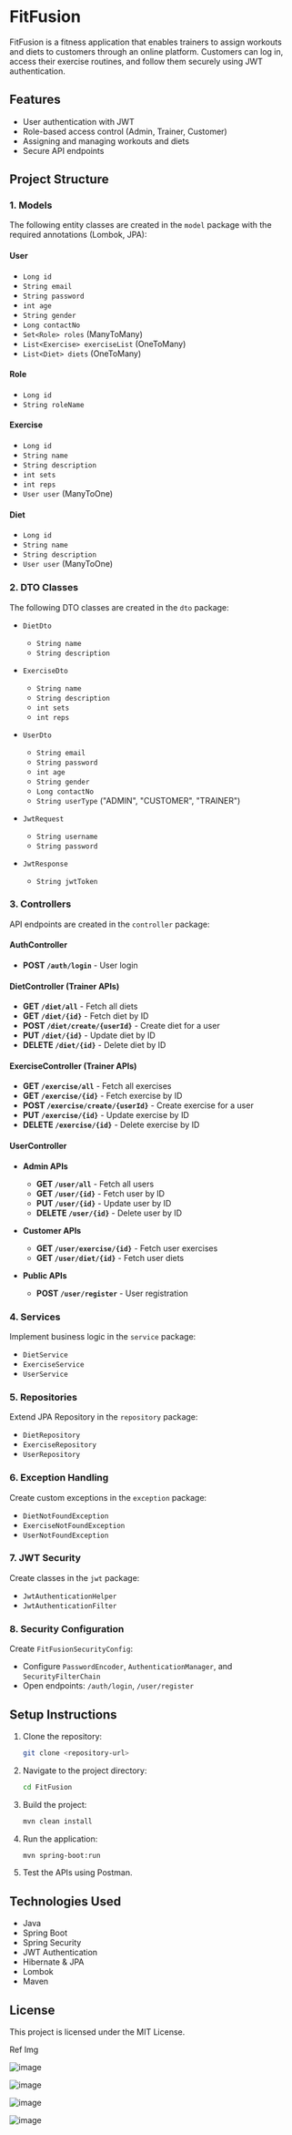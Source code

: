 # FitFusion

FitFusion is a fitness application that enables trainers to assign workouts and diets to customers through an online platform. Customers can log in, access their exercise routines, and follow them securely using JWT authentication.

## Features
- User authentication with JWT
- Role-based access control (Admin, Trainer, Customer)
- Assigning and managing workouts and diets
- Secure API endpoints

## Project Structure
### 1. Models
The following entity classes are created in the `model` package with the required annotations (Lombok, JPA):

#### User
- `Long id`
- `String email`
- `String password`
- `int age`
- `String gender`
- `Long contactNo`
- `Set<Role> roles` (ManyToMany)
- `List<Exercise> exerciseList` (OneToMany)
- `List<Diet> diets` (OneToMany)

#### Role
- `Long id`
- `String roleName`

#### Exercise
- `Long id`
- `String name`
- `String description`
- `int sets`
- `int reps`
- `User user` (ManyToOne)

#### Diet
- `Long id`
- `String name`
- `String description`
- `User user` (ManyToOne)

### 2. DTO Classes
The following DTO classes are created in the `dto` package:

- `DietDto`
  - `String name`
  - `String description`

- `ExerciseDto`
  - `String name`
  - `String description`
  - `int sets`
  - `int reps`

- `UserDto`
  - `String email`
  - `String password`
  - `int age`
  - `String gender`
  - `Long contactNo`
  - `String userType` ("ADMIN", "CUSTOMER", "TRAINER")

- `JwtRequest`
  - `String username`
  - `String password`

- `JwtResponse`
  - `String jwtToken`

### 3. Controllers
API endpoints are created in the `controller` package:

#### AuthController
- **POST `/auth/login`** - User login

#### DietController (Trainer APIs)
- **GET `/diet/all`** - Fetch all diets
- **GET `/diet/{id}`** - Fetch diet by ID
- **POST `/diet/create/{userId}`** - Create diet for a user
- **PUT `/diet/{id}`** - Update diet by ID
- **DELETE `/diet/{id}`** - Delete diet by ID

#### ExerciseController (Trainer APIs)
- **GET `/exercise/all`** - Fetch all exercises
- **GET `/exercise/{id}`** - Fetch exercise by ID
- **POST `/exercise/create/{userId}`** - Create exercise for a user
- **PUT `/exercise/{id}`** - Update exercise by ID
- **DELETE `/exercise/{id}`** - Delete exercise by ID

#### UserController
- **Admin APIs**
  - **GET `/user/all`** - Fetch all users
  - **GET `/user/{id}`** - Fetch user by ID
  - **PUT `/user/{id}`** - Update user by ID
  - **DELETE `/user/{id}`** - Delete user by ID

- **Customer APIs**
  - **GET `/user/exercise/{id}`** - Fetch user exercises
  - **GET `/user/diet/{id}`** - Fetch user diets

- **Public APIs**
  - **POST `/user/register`** - User registration

### 4. Services
Implement business logic in the `service` package:
- `DietService`
- `ExerciseService`
- `UserService`

### 5. Repositories
Extend JPA Repository in the `repository` package:
- `DietRepository`
- `ExerciseRepository`
- `UserRepository`

### 6. Exception Handling
Create custom exceptions in the `exception` package:
- `DietNotFoundException`
- `ExerciseNotFoundException`
- `UserNotFoundException`

### 7. JWT Security
Create classes in the `jwt` package:
- `JwtAuthenticationHelper`
- `JwtAuthenticationFilter`

### 8. Security Configuration
Create `FitFusionSecurityConfig`:
- Configure `PasswordEncoder`, `AuthenticationManager`, and `SecurityFilterChain`
- Open endpoints: `/auth/login`, `/user/register`

## Setup Instructions
1. Clone the repository:
   ```bash
   git clone <repository-url>
   ```
2. Navigate to the project directory:
   ```bash
   cd FitFusion
   ```
3. Build the project:
   ```bash
   mvn clean install
   ```
4. Run the application:
   ```bash
   mvn spring-boot:run
   ```
5. Test the APIs using Postman.

## Technologies Used
- Java
- Spring Boot
- Spring Security
- JWT Authentication
- Hibernate & JPA
- Lombok
- Maven

## License
This project is licensed under the MIT License.



Ref Img

![image](https://github.com/user-attachments/assets/1d999a36-58f8-4cf1-af68-5cdc3dc95f52)

![image](https://github.com/user-attachments/assets/a6e8e8e9-bbb5-41c6-9426-86316a64c67d)

![image](https://github.com/user-attachments/assets/c530c60f-800f-43db-aea5-2426be0c73ec)

![image](https://github.com/user-attachments/assets/6807fdb6-882f-4bb2-9c32-d96f778ced70)



